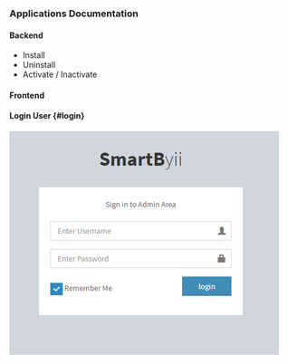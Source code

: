 ### Applications Documentation



#### Backend
- Install
- Uninstall
- Activate / Inactivate




#### Frontend 



#### Login User {#login}


![](login.png)

```
    
```

[//]: #
[Login User]: #login


